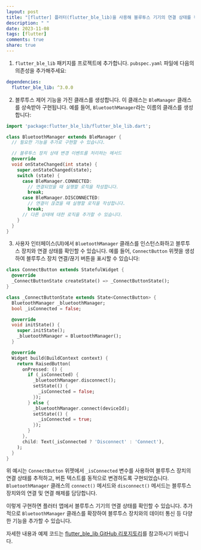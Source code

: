 ```yaml
---
layout: post
title: "[flutter] 플러터(flutter_ble_lib)을 사용해 블루투스 기기의 연결 상태를 확인하는 방법은 어떻게 되나요?"
description: " "
date: 2023-11-08
tags: [flutter]
comments: true
share: true
---
```


1. `flutter_ble_lib` 패키지를 프로젝트에 추가합니다. `pubspec.yaml` 파일에 다음의 의존성을 추가해주세요:

```yaml
dependencies:
  flutter_ble_lib: ^3.0.0
```

2. 블루투스 제어 기능을 가진 클래스를 생성합니다. 이 클래스는 `BleManager` 클래스를 상속받아 구현됩니다. 예를 들어, `BluetoothManager`라는 이름의 클래스를 생성합니다:

```dart
import 'package:flutter_ble_lib/flutter_ble_lib.dart';

class BluetoothManager extends BleManager {
  // 필요한 기능을 추가로 구현할 수 있습니다.

  // 블루투스 장치 상태 변경 이벤트를 처리하는 메서드
  @override
  void onStateChanged(int state) {
    super.onStateChanged(state);
    switch (state) {
      case BleManager.CONNECTED:
        // 연결되었을 때 실행할 로직을 작성합니다.
        break;
      case BleManager.DISCONNECTED:
        // 연결이 끊겼을 때 실행할 로직을 작성합니다.
        break;
      // 다른 상태에 대한 로직을 추가할 수 있습니다.
    }
  }
}
```

3. 사용자 인터페이스(UI)에서 `BluetoothManager` 클래스를 인스턴스화하고 블루투스 장치와 연결 상태를 확인할 수 있습니다. 예를 들어, `ConnectButton` 위젯을 생성하여 블루투스 장치 연결/끊기 버튼을 표시할 수 있습니다:

```dart
class ConnectButton extends StatefulWidget {
  @override
  _ConnectButtonState createState() => _ConnectButtonState();
}

class _ConnectButtonState extends State<ConnectButton> {
  BluetoothManager _bluetoothManager;
  bool _isConnected = false;

  @override
  void initState() {
    super.initState();
    _bluetoothManager = BluetoothManager();
  }

  @override
  Widget build(BuildContext context) {
    return RaisedButton(
      onPressed: () {
        if (_isConnected) {
          _bluetoothManager.disconnect();
          setState(() {
            _isConnected = false;
          });
        } else {
          _bluetoothManager.connect(deviceId);
          setState(() {
            _isConnected = true;
          });
        }
      },
      child: Text(_isConnected ? 'Disconnect' : 'Connect'),
    );
  }
}
```

위 예시는 `ConnectButton` 위젯에서 `_isConnected` 변수를 사용하여 블루투스 장치의 연결 상태를 추적하고, 버튼 텍스트를 동적으로 변경하도록 구현되었습니다. `BluetoothManager` 클래스의 `connect()` 메서드와 `disconnect()` 메서드는 블루투스 장치와의 연결 및 연결 해제를 담당합니다.

이렇게 구현하면 플러터 앱에서 블루투스 기기의 연결 상태를 확인할 수 있습니다. 추가적으로 `BluetoothManager` 클래스를 확장하여 블루투스 장치와의 데이터 통신 등 다양한 기능을 추가할 수 있습니다.

자세한 내용과 예제 코드는 [flutter_ble_lib GitHub 리포지토리](https://github.com/Polidea/FlutterBleLib)를 참고하시기 바랍니다.